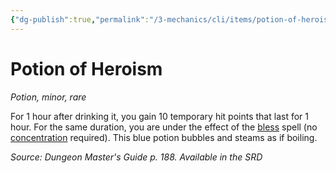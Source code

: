 ```yaml
---
{"dg-publish":true,"permalink":"/3-mechanics/cli/items/potion-of-heroism/","tags":["ttrpg-cli/compendium/src/5e/dmg","ttrpg-cli/item/rarity/rare","ttrpg-cli/item/tier/minor","ttrpg-cli/item/wondrous/potion"]}
---
```


# Potion of Heroism
*Potion, minor, rare*  



For 1 hour after drinking it, you gain 10 temporary hit points that last for 1 hour. For the same duration, you are under the effect of the [bless](3-Mechanics/CLI/spells/bless.md) spell (no [concentration](3-Mechanics/CLI/rules/conditions.md#Concentration) required). This blue potion bubbles and steams as if boiling.

*Source: Dungeon Master's Guide p. 188. Available in the <span title='Systems Reference Document (5.1)'>SRD</span>*